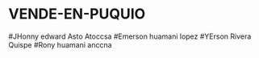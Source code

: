 # VENDE-EN-PUQUIO
#JHonny edward Asto Atoccsa
#Emerson huamani lopez
#YErson Rivera Quispe
#Rony huamani anccna
